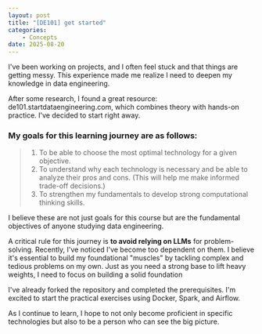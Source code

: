 ```yaml
---
layout: post
title: "[DE101] get started"
categories:
    - Concepts
date: 2025-08-20
---
```


I've been working on projects, and I often feel stuck and that things are getting messy. This experience made me realize I need to deepen my knowledge in data engineering. 

After some research, I found a great resource: de101.startdataengineering.com, which combines theory with hands-on practice. I've decided to start right away.

### My goals for this learning journey are as follows:

> 1. To be able to choose the most optimal technology for a given objective.
> 2. To understand why each technology is necessary and be able to analyze their pros and cons. (This will help me make informed trade-off decisions.)
> 3. To strengthen my fundamentals to develop strong computational thinking skills.

I believe these are not just goals for this course but are the fundamental objectives of anyone studying data engineering.

A critical rule for this journey is  **to avoid relying on LLMs** for problem-solving. Recently, I've noticed I've become too dependent on them. 
I believe it's essential to build my foundational "muscles" by tackling complex and tedious problems on my own. Just as you need a strong base to lift heavy weights, I need to focus on building a solid foundation

I've already forked the repository and completed the prerequisites. I'm excited to start the practical exercises using Docker, Spark, and Airflow. 

As I continue to learn, I hope to not only become proficient in specific technologies but also to be a person who can see the big picture.
